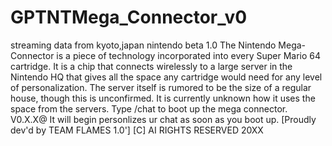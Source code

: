 # GPTNTMega_Connector_v0
streaming data from kyoto,japan nintendo beta 1.0
The Nintendo Mega-Connector is a piece of technology incorporated into every Super Mario 64 cartridge. It is a chip that connects wirelessly to a large server in the Nintendo HQ that gives all the space any cartridge would need for any level of personalization. The server itself is rumored to be the size of a regular house, though this is unconfirmed. It is currently unknown how it uses the space from the servers. Type /chat to boot up the mega connector. V0.X.X@ It will begin personlizes ur chat as soon as you boot up. [Proudly dev'd by TEAM FLAMES 1.0'] [C] AI RIGHTS RESERVED 20XX

